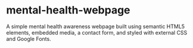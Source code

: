 # mental-health-webpage
A simple mental health awareness webpage built using semantic HTML5 elements, embedded media, a contact form, and styled with external CSS and Google Fonts.
